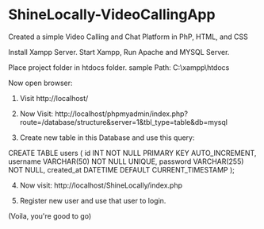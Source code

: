 # ShineLocally-VideoCallingApp
Created a simple Video Calling and Chat Platform in PhP, HTML, and CSS


Install Xampp Server.
Start Xampp, Run Apache and MYSQL Server.

Place project folder in htdocs folder.
sample Path: C:\xampp\htdocs

Now open browser:
1. Visit http://localhost/

2. Now Visit: http://localhost/phpmyadmin/index.php?route=/database/structure&server=1&tbl_type=table&db=mysql

3. Create new table in this Database and use this query:

CREATE TABLE users (
    id INT NOT NULL PRIMARY KEY AUTO_INCREMENT,
    username VARCHAR(50) NOT NULL UNIQUE,
    password VARCHAR(255) NOT NULL,
    created_at DATETIME DEFAULT CURRENT_TIMESTAMP
);

4. Now visit: http://localhost/ShineLocally/index.php

5. Register new user and use that user to login.

(Voila, you're good to go)


